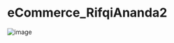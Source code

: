 # eCommerce_RifqiAnanda2

![image](https://user-images.githubusercontent.com/87416222/225792924-11f32bda-14cf-4e02-87f7-280279b8f1e6.png)
